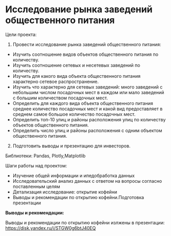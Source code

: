 # Исследование рынка заведений общественного питания

Цели проекта:

1. Провести исследование рынка заведений общественного питания:

 - Изучить соотношение видов объектов общественного питания по количеству.
 - Изучить соотношение сетевых и несетевых заведений по количеству. 
 - Изучить для какого вида объекта общественного питания характерно сетевое распространение.
 - Изучить что характерно для сетевых заведений: много заведений с небольшим числом посадочных мест в каждом или мало заведений с большим количеством посадочных мест.
 - Определить для каждого вида объекта общественного питания среднее количество посадочных мест и какой вид предоставляет в среднем самое большое количество посадочных мест.
 - Определить топ-10 улиц и районы расположения улиц по количеству объектов общественного питания.
 - Определить число улиц и районы расположения с одним объектом общественного питания.
 
2. Подготовить выводы и презентацию для инвесторов.

Библиотеки:
Pandas, Plotly,Matplotlib

Шаги работы над проектом:

* Изучение общей информации и ипедобработка данных
* Исследовательский анализ данных с ответом на вопросы согласно поставленным целям
* Детализация исследование: открытие кофейни
* Выводы и рекомендации по открытию кофейни.Подготовка презентации

**Выводы и рекомендации:**

Выводы и рекомендации по открытию кофейни излжены в презентации: https://disk.yandex.ru/i/STGW0g6btJ40EQ

